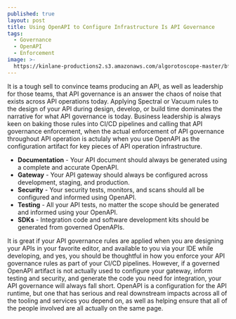 ```yaml
---
published: true
layout: post
title: Using OpenAPI to Configure Infrastructure Is API Governance
tags:
  - Governance
  - OpenAPI
  - Enforcement
image: >-
  https://kinlane-productions2.s3.amazonaws.com/algorotoscope-master/bf-skinner-docks-water-front-ships-containers.jpg
---
```

It is a tough sell to convince teams producing an API, as well as leadership for those teams, that API governance is an answer the chaos of noise that exists across API operations today. Applying Spectral or Vacuum rules to the design of your API during design, develop, or build time dominates the narrative for what API governance is today. Business leadership is always keen on baking those rules into CI/CD pipelines and calling that API governance enforcement, when the actual enforcement of API governance throughout API operation is actulaly when you use OpenAPI as the configuration artifact for key pieces of API operation infrastructure.

- **Documentation** - Your API document should always be generated using a complete and accurate OpenAPI.
- **Gateway** - Your API gateway should always be configured across development, staging, and production.
- **Security** - Your security tests, monitors, and scans should all be configured and informed using OpenAPI.
- **Testing** - All your API tests, no matter the scope should be generated and informed using your OpenAPI.
- **SDKs** - Integration code and software development kits should be generated from governed OpenAPIs.

It is great if your API governance rules are applied when you are designing your APIs in your favorite editor, and available to you via your IDE while developing, and yes, you should be thoughtful in how you enforce your API governance rules as part of your CI/CD pipelines. However, if a governed OpenAPI artifact is not actually used to configure your gateway, inform testing and security, and generate the code you need for integration, your API governance will always fall short. OpenAPI is a configuration for the API runtime, but one that has serious and real downstream impacts across all of the tooling and services you depend on, as well as helping ensure that all of the people involved are all actually on the same page.

